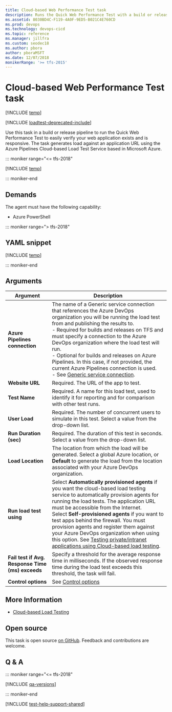 ```yaml
---
title: Cloud-based Web Performance Test task
description: Runs the Quick Web Performance Test with a build or release pipeline to easily verify your web application exists and is responsive
ms.assetid: 8030BD4C-F119-4A0F-9ED5-B021C4E760CD
ms.prod: devops
ms.technology: devops-cicd
ms.topic: reference
ms.manager: jillfra
ms.custom: seodec18
ms.author: pbora
author: pboraMSFT
ms.date: 12/07/2018
monikerRange: '>= tfs-2015'
---
```


# Cloud-based Web Performance Test task

[!INCLUDE [temp](../../_shared/version-tfs-2015-rtm.md)]

[!INCLUDE [loadtest-deprecated-include](../../../test/_shared/loadtest-deprecated-include.md)]

Use this task in a build or release pipeline to run the Quick Web Performance Test to easily verify your web application exists and is responsive.
The task generates load against an application URL
using the Azure Pipelines Cloud-based Load Test Service based in Microsoft Azure.

::: moniker range="<= tfs-2018"

[!INCLUDE [temp](../../_shared/concept-rename-note.md)]

::: moniker-end

## Demands

The agent must have the following capability:

* Azure PowerShell

::: moniker range="> tfs-2018"

## YAML snippet

[!INCLUDE [temp](../_shared/yaml/QuickPerfTestV1.md)]

::: moniker-end

## Arguments

| Argument | Description |
| -------- | ----------- |
| **Azure Pipelines connection** | The name of a Generic service connection that references the Azure DevOps organization you will be running the load test from and publishing the results to.<br />- Required for builds and releases on TFS and must specify a connection to the Azure DevOps organization where the load test will run.<br />- Optional for builds and releases on Azure Pipelines. In this case, if not provided, the current Azure Pipelines connection is used.<br />- See [Generic service connection](../../library/service-endpoints.md). |
| **Website URL** | Required. The URL of the app to test. |
| **Test Name** | Required. A name for this load test, used to identify it for reporting and for comparison with other test runs. |
| **User Load** | Required. The number of concurrent users to simulate in this test. Select a value from the drop-down list. |
| **Run Duration (sec)** | Required. The duration of this test in seconds. Select a value from the drop-down list. |
| **Load Location** | The location from which the load will be generated. Select a global Azure location, or **Default** to generate the load from the location associated with your Azure DevOps organization. |
| **Run load test using** | Select **Automatically provisioned agents** if you want the cloud-based load testing service to automatically provision agents for running the load tests. The application URL must be accessible from the Internet.<br />Select **Self-provisioned agents** if you want to test apps behind the firewall. You must provision agents and register them against your Azure DevOps organization when using this option. See [Testing private/intranet applications using Cloud-based load testing](https://blogs.msdn.microsoft.com/visualstudioalm/2016/08/23/testing-privateintranet-applications-using-cloud-based-load-testing/). |
| **Fail test if Avg. Response Time (ms) exceeds** | Specify a threshold for the average response time in milliseconds. If the observed response time during the load test exceeds this threshold, the task will fail. |
| **Control options** | See [Control options](../../process/tasks.md#controloptions) |

## More Information

* [Cloud-based Load Testing](https://visualstudio.microsoft.com/features/vso-cloud-load-testing-vs)

## Open source

This task is open source [on GitHub](https://github.com/Microsoft/azure-pipelines-tasks). Feedback and contributions are welcome.

## Q & A
<!-- BEGINSECTION class="md-qanda" -->

::: moniker range="<= tfs-2018"

[!INCLUDE [qa-versions](../../_shared/qa-versions.md)]

::: moniker-end

<!-- ENDSECTION -->

[!INCLUDE [test-help-support-shared](../../_shared/test-help-support-shared.md)]
